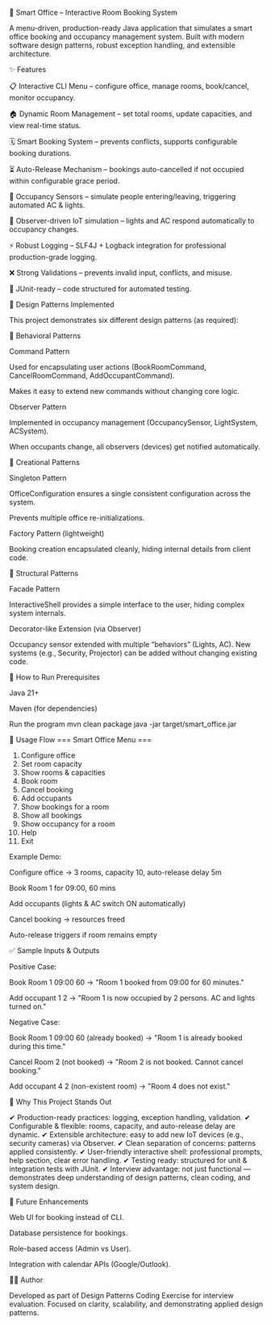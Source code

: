 🏢 Smart Office – Interactive Room Booking System

A menu-driven, production-ready Java application that simulates a smart office booking and occupancy management system. Built with modern software design patterns, robust exception handling, and extensible architecture.

✨ Features

📋 Interactive CLI Menu – configure office, manage rooms, book/cancel, monitor occupancy.

🏠 Dynamic Room Management – set total rooms, update capacities, and view real-time status.

🗓️ Smart Booking System – prevents conflicts, supports configurable booking durations.

⏳ Auto-Release Mechanism – bookings auto-cancelled if not occupied within configurable grace period.

👥 Occupancy Sensors – simulate people entering/leaving, triggering automated AC & lights.

🔄 Observer-driven IoT simulation – lights and AC respond automatically to occupancy changes.

⚡ Robust Logging – SLF4J + Logback integration for professional production-grade logging.

❌ Strong Validations – prevents invalid input, conflicts, and misuse.

🧪 JUnit-ready – code structured for automated testing.

🧩 Design Patterns Implemented

This project demonstrates six different design patterns (as required):

🔹 Behavioral Patterns

Command Pattern

Used for encapsulating user actions (BookRoomCommand, CancelRoomCommand, AddOccupantCommand).

Makes it easy to extend new commands without changing core logic.

Observer Pattern

Implemented in occupancy management (OccupancySensor, LightSystem, ACSystem).

When occupants change, all observers (devices) get notified automatically.

🔹 Creational Patterns

Singleton Pattern

OfficeConfiguration ensures a single consistent configuration across the system.

Prevents multiple office re-initializations.

Factory Pattern (lightweight)

Booking creation encapsulated cleanly, hiding internal details from client code.

🔹 Structural Patterns

Facade Pattern

InteractiveShell provides a simple interface to the user, hiding complex system internals.

Decorator-like Extension (via Observer)

Occupancy sensor extended with multiple “behaviors” (Lights, AC). New systems (e.g., Security, Projector) can be added without changing existing code.

🚀 How to Run
Prerequisites

Java 21+

Maven (for dependencies)

Run the program
mvn clean package
java -jar target/smart_office.jar

📖 Usage Flow
=== Smart Office Menu ===
1. Configure office
2. Set room capacity
3. Show rooms & capacities
4. Book room
5. Cancel booking
6. Add occupants
7. Show bookings for a room
8. Show all bookings
9. Show occupancy for a room
10. Help
11. Exit


Example Demo:

Configure office → 3 rooms, capacity 10, auto-release delay 5m

Book Room 1 for 09:00, 60 mins

Add occupants (lights & AC switch ON automatically)

Cancel booking → resources freed

Auto-release triggers if room remains empty

✅ Sample Inputs & Outputs

Positive Case:

Book Room 1 09:00 60 → "Room 1 booked from 09:00 for 60 minutes."

Add occupant 1 2 → "Room 1 is now occupied by 2 persons. AC and lights turned on."

Negative Case:

Book Room 1 09:00 60 (already booked) → "Room 1 is already booked during this time."

Cancel Room 2 (not booked) → "Room 2 is not booked. Cannot cancel booking."

Add occupant 4 2 (non-existent room) → "Room 4 does not exist."

🌟 Why This Project Stands Out

✔ Production-ready practices: logging, exception handling, validation.
✔ Configurable & flexible: rooms, capacity, and auto-release delay are dynamic.
✔ Extensible architecture: easy to add new IoT devices (e.g., security cameras) via Observer.
✔ Clean separation of concerns: patterns applied consistently.
✔ User-friendly interactive shell: professional prompts, help section, clear error handling.
✔ Testing ready: structured for unit & integration tests with JUnit.
✔ Interview advantage: not just functional — demonstrates deep understanding of design patterns, clean coding, and system design.

📌 Future Enhancements

Web UI for booking instead of CLI.

Database persistence for bookings.

Role-based access (Admin vs User).

Integration with calendar APIs (Google/Outlook).

👨‍💻 Author

Developed as part of Design Patterns Coding Exercise for interview evaluation.
Focused on clarity, scalability, and demonstrating applied design patterns.